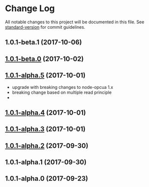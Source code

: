 # Change Log

All notable changes to this project will be documented in this file. See [standard-version](https://github.com/conventional-changelog/standard-version) for commit guidelines.

<a name="1.0.1-beta.1"></a>
## 1.0.1-beta.1 (2017-10-06)



<a name="1.0.1-beta.0"></a>
## [1.0.1-beta.0](https://github.com/biancode/node-red-iiot-opcua-publicbeta/compare/v1.0.1-alpha.5...v1.0.1-beta.0) (2017-10-02)



<a name="1.0.1-alpha.5"></a>
## [1.0.1-alpha.5](https://github.com/biancode/node-red-iiot-opcua-publicbeta/compare/v1.0.1-alpha.4...v1.0.1-alpha.5) (2017-10-01)

* upgrade with breaking changes to node-opcua 1.x
* breaking change based on multiple read principle
* 

<a name="1.0.1-alpha.4"></a>
## [1.0.1-alpha.4](https://github.com/biancode/node-red-iiot-opcua-publicbeta/compare/v1.0.1-alpha.3...v1.0.1-alpha.4) (2017-10-01)



<a name="1.0.1-alpha.3"></a>
## [1.0.1-alpha.3](https://github.com/biancode/node-red-iiot-opcua-publicbeta/compare/v1.0.1-alpha.2...v1.0.1-alpha.3) (2017-10-01)



<a name="1.0.1-alpha.2"></a>
## [1.0.1-alpha.2](https://github.com/biancode/node-red-iiot-opcua-publicbeta/compare/v1.0.1-alpha.1...v1.0.1-alpha.2) (2017-09-30)



<a name="1.0.1-alpha.1"></a>
## 1.0.1-alpha.1 (2017-09-30)



<a name="1.0.1-alpha.0"></a>
## 1.0.1-alpha.0 (2017-09-23)
